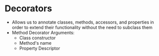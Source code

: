 # Decorators

- Allows us to annotate classes, methods, accessors, and properties in order to extend their functionality without the need to subclass them
- Method Decorator Arguments:
  - Class constructor
  - Method's name
  - Property Descriptor
